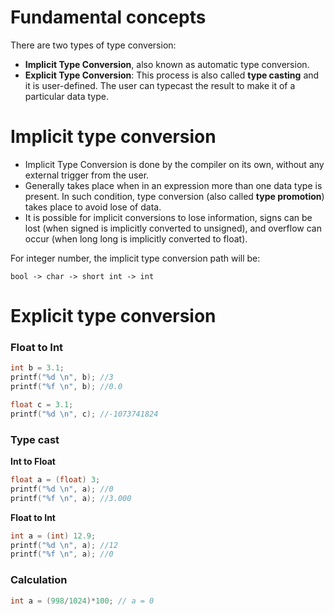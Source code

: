 # Fundamental concepts

There are two types of type conversion:
* **Implicit Type Conversion**, also known as automatic type conversion.
* **Explicit Type Conversion**: This process is also called **type casting** and it is user-defined. The user can typecast the result to make it of a particular data type.

# Implicit type conversion

* Implicit Type Conversion is done by the compiler on its own, without any external trigger from the user.
* Generally takes place when in an expression more than one data type is present. In such condition, type conversion (also called **type promotion**) takes place to avoid lose of data.
* It is possible for implicit conversions to lose information, signs can be lost (when signed is implicitly converted to unsigned), and overflow can occur (when long long is implicitly converted to float).

For integer number, the implicit type conversion path will be:

```
bool -> char -> short int -> int
```

# Explicit type conversion

### Float to Int

```c
int b = 3.1;
printf("%d \n", b); //3
printf("%f \n", b); //0.0
```

```c
float c = 3.1;
printf("%d \n", c); //-1073741824
```

### Type cast

**Int to Float**

```c
float a = (float) 3;
printf("%d \n", a);	//0
printf("%f \n", a); //3.000
```    

**Float to Int**

```c
int a = (int) 12.9;
printf("%d \n", a);	//12
printf("%f \n", a); //0
```

### Calculation

```c
int a = (998/1024)*100; // a = 0
```
